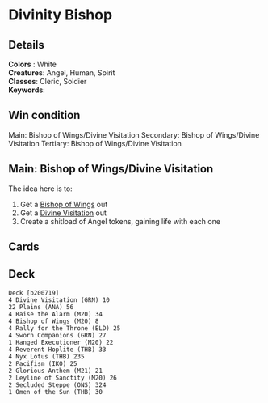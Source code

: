 # Divinity Bishop

## Details
**Colors** : White<br>
**Creatures**: Angel, Human, Spirit<br>
**Classes**: Cleric, Soldier<br>
**Keywords**: <br>

## Win condition
Main: Bishop of Wings/Divine Visitation
Secondary: Bishop of Wings/Divine Visitation
Tertiary: Bishop of Wings/Divine Visitation

## Main: Bishop of Wings/Divine Visitation
The idea here is to:
1. Get a [Bishop of Wings](https://gatherer.wizards.com/Pages/Card/Details.aspx?multiverseid=466762) out
2. Get a [Divine Visitation](https://gatherer.wizards.com/Pages/Card/Details.aspx?multiverseid=452760) out
3. Create a shitload of Angel tokens, gaining life with each one

## Cards

## Deck
```
Deck [b200719]
4 Divine Visitation (GRN) 10
22 Plains (ANA) 56
4 Raise the Alarm (M20) 34
4 Bishop of Wings (M20) 8
4 Rally for the Throne (ELD) 25
4 Sworn Companions (GRN) 27
1 Hanged Executioner (M20) 22
4 Reverent Hoplite (THB) 33
4 Nyx Lotus (THB) 235
2 Pacifism (IKO) 25
2 Glorious Anthem (M21) 21
2 Leyline of Sanctity (M20) 26
2 Secluded Steppe (ONS) 324
1 Omen of the Sun (THB) 30

```